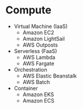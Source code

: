# Compute

* Virtual Machine (IaaS)
  * Amazon EC2
  * Amazon LightSail
  * AWS Outposts
* Serverless (FaaS)
  * AWS Lambda
  * AWS Fargate
* Orchestration
  * AWS Elastic Beanstalk
  * AWS Batch
* Container
  * Amazon EKS
  * Amazon ECS
